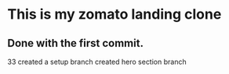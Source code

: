 # This is my zomato landing clone
## Done with the first commit.
33 created a setup branch
created hero section branch